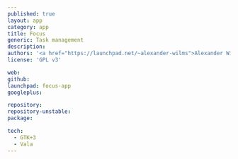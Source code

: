 ```yaml
---
published: true
layout: app
category: app
title: Focus
generic: Task management
description:
authors: '<a href="https://launchpad.net/~alexander-wilms">Alexander Wilms</a>'
license: 'GPL v3'

web:
github:
launchpad: focus-app
googleplus:

repository:
repository-unstable:
package:

tech: 
  - GTK+3
  - Vala
---
```

